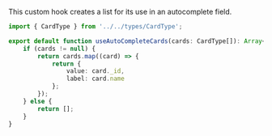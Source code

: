 This custom hook creates a list for its use in an autocomplete field.

```ts
import { CardType } from '../../types/CardType';

export default function useAutoCompleteCards(cards: CardType[]): Array<{ value: string; label: string }> {
    if (cards != null) {
        return cards.map((card) => {
            return {
                value: card._id,
                label: card.name
            };
        });
    } else {
        return [];
    }
}
```